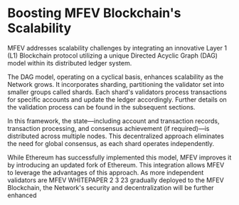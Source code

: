 # Boosting MFEV Blockchain's Scalability

MFEV addresses scalability challenges by integrating an innovative Layer 1 (L1) Blockchain protocol utilizing a unique Directed Acyclic Graph (DAG) model within its distributed ledger system.&#x20;

The DAG model, operating on a cyclical basis, enhances scalability as the Network grows. It incorporates sharding, partitioning the validator set into smaller groups called shards. Each shard's validators process transactions for specific accounts and update the ledger accordingly. Further details on the validation process can be found in the subsequent sections.&#x20;

In this framework, the state—including account and transaction records, transaction processing, and consensus achievement (if required)—is distributed across multiple nodes. This decentralized approach eliminates the need for global consensus, as each shard operates independently.

&#x20;While Ethereum has successfully implemented this model, MFEV improves it by introducing an updated fork of Ethereum. This integration allows MFEV to leverage the advantages of this approach. As more independent validators are MFEV WHITEPAPER 2 3 23 gradually deployed to the MFEV Blockchain, the Network's security and decentralization will be further enhanced

